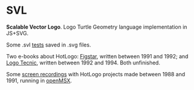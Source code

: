SVL
===

**Scalable Vector Logo**. Logo Turtle Geometry language implementation in JS+SVG.

Some .svl [tests](https://goo.gl/R7gsWx) saved in .svg files.

Two e-books about HotLogo: [Figstar](https://goo.gl/lfC0AG), written between 1991 and 1992; and [Logo Tecnic](https://goo.gl/AWZYtf), written between 1992 and 1994. Both unfinished.

Some [screen recordings](https://goo.gl/kGfiWc) with HotLogo projects made between 1988 and 1991, running in [openMSX](http://openmsx.org/).

